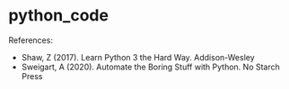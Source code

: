 # python_code


References:

- Shaw, Z (2017). Learn Python 3 the Hard Way. Addison-Wesley
- Sweigart, A (2020). Automate the Boring Stuff with Python. No Starch Press

